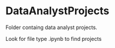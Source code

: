 # DataAnalystProjects
Folder containg data analyst projects.

Look for file type .ipynb to find projects
